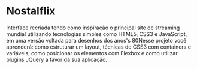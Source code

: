# Nostalflix

Interface recriada tendo como inspiração o principal site de streaming mundial utilizando tecnologias simples como HTML5, CSS3 e JavaScript, em uma versão voltada para desenhos dos anos's 80Nesse projeto você aprenderá: como estruturar um layout, técnicas de CSS3 com containers e variáveis, como posicionar os elementos com Flexbox e como utilizar plugins JQuery a favor da sua aplicação.
